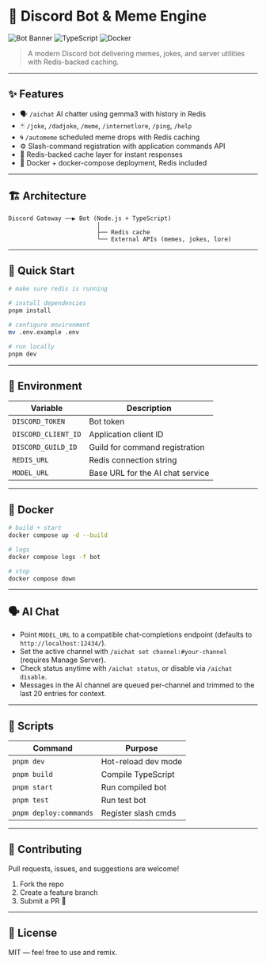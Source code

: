 # 🤖 Discord Bot & Meme Engine

![Bot Banner](https://img.shields.io/badge/Discord-Bot-blue?style=for-the-badge) ![TypeScript](https://img.shields.io/badge/TypeScript-5.x-3178C6?style=for-the-badge) ![Docker](https://img.shields.io/badge/Docker-Ready-0db7ed?style=for-the-badge)

> A modern Discord bot delivering memes, jokes, and server utilities with Redis-backed caching.

---

## ✨ Features

- 🗣️ `/aichat` AI chatter using gemma3 with history in Redis
- 🃏 `/joke`, `/dadjoke`, `/meme`, `/internetlore`, `/ping`, `/help`
- 🌀 `/automeme` scheduled meme drops with Redis caching
- ⚙️ Slash-command registration with application commands API
- 🧠 Redis-backed cache layer for instant responses
- 🐳 Docker + docker-compose deployment, Redis included

---

## 🏗️ Architecture

```
Discord Gateway ──▶ Bot (Node.js + TypeScript)
                         │
                         ├── Redis cache
                         └── External APIs (memes, jokes, lore)
```

---

## 🚀 Quick Start

```bash
# make sure redis is running

# install dependencies
pnpm install

# configure environment
mv .env.example .env

# run locally
pnpm dev
```

---

## 🧰 Environment

| Variable              | Description                        |
|----------------------|------------------------------------|
| `DISCORD_TOKEN`       | Bot token                          |
| `DISCORD_CLIENT_ID`   | Application client ID              |
| `DISCORD_GUILD_ID`    | Guild for command registration     |
| `REDIS_URL`           | Redis connection string            |
| `MODEL_URL`           | Base URL for the AI chat service   |

---

## 🐳 Docker

```bash
# build + start
docker compose up -d --build

# logs
docker compose logs -f bot

# stop
docker compose down
```

---

## 🗣️ AI Chat

- Point `MODEL_URL` to a compatible chat-completions endpoint (defaults to `http://localhost:12434/`).
- Set the active channel with `/aichat set channel:#your-channel` (requires Manage Server).
- Check status anytime with `/aichat status`, or disable via `/aichat disable`.
- Messages in the AI channel are queued per-channel and trimmed to the last 20 entries for context.

---

## 🧪 Scripts

| Command               | Purpose              |
|-----------------------|---------------------|
| `pnpm dev`            | Hot-reload dev mode |
| `pnpm build`          | Compile TypeScript  |
| `pnpm start`          | Run compiled bot    |
| `pnpm test`          	| Run test bot	      |
| `pnpm deploy:commands`| Register slash cmds |

---

## 🤝 Contributing

Pull requests, issues, and suggestions are welcome!  
1. Fork the repo  
2. Create a feature branch  
3. Submit a PR 🎉

---

## 📜 License

MIT — feel free to use and remix.